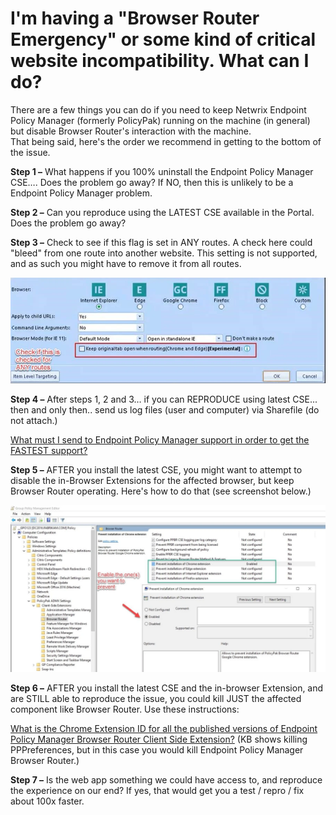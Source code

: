 # I'm having a "Browser Router Emergency" or some kind of critical website incompatibility. What can I do?

There are a few things you can do if you need to keep Netwrix Endpoint Policy Manager (formerly
PolicyPak) running on the machine (in general) but disable Browser Router's interaction with the
machine.  
That being said, here's the order we recommend in getting to the bottom of the issue.

**Step 1 –** What happens if you 100% uninstall the Endpoint Policy Manager CSE…. Does the problem
go away? If NO, then this is unlikely to be a Endpoint Policy Manager problem.

**Step 2 –** Can you reproduce using the LATEST CSE available in the Portal. Does the problem go
away?

**Step 3 –** Check to see if this flag is set in ANY routes. A check here could "bleed" from one
route into another website. This setting is not supported, and as such you might have to remove it
from all routes.

![814_1_img-01](../../../../../static/img/product_docs/policypak/policypak/troubleshooting/browserrouter/814_1_img-01.webp)

**Step 4 –** After steps 1, 2 and 3… if you can REPRODUCE using latest CSE... then and only then..
send us log files (user and computer) via Sharefile (do not attach.)

[What must I send to Endpoint Policy Manager support in order to get the FASTEST support?](../fastsupport.md)

**Step 5 –** AFTER you install the latest CSE, you might want to attempt to disable the in-Browser
Extensions for the affected browser, but keep Browser Router operating. Here's how to do that (see
screenshot below.)

![814_3_img-02](../../../../../static/img/product_docs/policypak/policypak/troubleshooting/browserrouter/814_3_img-02.webp)

**Step 6 –** AFTER you install the latest CSE and the in-browser Extension, and are STILL able to
reproduce the issue, you could kill JUST the affected component like Browser Router. Use these
instructions:

[What is the Chrome Extension ID for all the published versions of Endpoint Policy Manager Browser Router Client Side Extension?](clientsideextension/chromeextensionid.md)
(KB shows killing PPPreferences, but in this case you would kill Endpoint Policy Manager Browser
Router.)

**Step 7 –** Is the web app something we could have access to, and reproduce the experience on our
end? If yes, that would get you a test / repro / fix about 100x faster.
